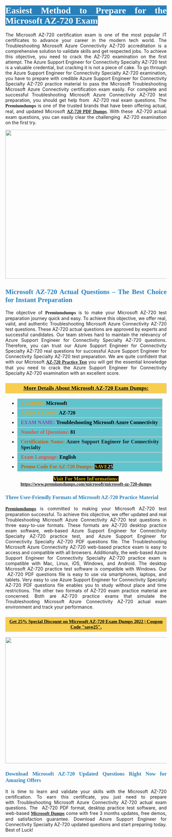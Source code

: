 <h1 style="text-align: justify;"><span style="color:#ffffff;"><span style="font-family:Georgia,serif;"><strong><span style="background-color:#2980b9;">Easiest Method to Prepare for the Microsoft AZ-720 Exam</span></strong></span></span></h1>

<p style="text-align: justify;">The Microsoft AZ-720 certification exam is one of the most popular IT certificates to advance your career in the modern tech world. The Troubleshooting Microsoft Azure Connectivity AZ-720 accreditation is a comprehensive solution to validate skills and get respected jobs. To achieve this objective, you need to crack the AZ-720 examination on the first attempt. The Azure Support Engineer for Connectivity Specialty AZ-720 test is a valuable credential, but cracking it is not a piece of cake. To go through the Azure Support Engineer for Connectivity Specialty AZ-720 examination, you have to prepare with credible Azure Support Engineer for Connectivity Specialty AZ-720 practice material to pass the Microsoft Troubleshooting Microsoft Azure Connectivity certification exam easily. For complete and successful Troubleshooting Microsoft Azure Connectivity AZ-720 test preparation, you should get help from  AZ-720 real exam questions. The <span style="font-size:14px;"><span style="font-family:Georgia,serif;"><strong>Premiumdumps</strong></span></span> is one of the trusted brands that have been offering actual, real, and updated Microsoft <span style="font-family:Georgia,serif;"><strong><a href="https://www.premiumdumps.com/microsoft/microsoft-az-720-dumps">AZ-720 PDF Dumps</a></strong></span>. With these  AZ-720 actual exam questions, you can easily clear the challenging  AZ-720 examination on the first try.</p>

<p style="text-align: center;"><a href="https://www.premiumdumps.com/microsoft/microsoft-az-720-dumps"><img alt="" src="https://i.imgur.com/VJaqCPg.jpeg" style="width: 700px; height: 465px;" /></a></p>

<h2 style="text-align: justify;"><span style="color:#2980b9;"><span style="font-family:Georgia,serif;"><strong>Microsoft AZ-720 Actual Questions – The Best Choice for Instant Preparation</strong></span></span></h2>

<p style="text-align: justify;">The objective of <span style="font-size:14px;"><span style="font-family:Georgia,serif;"><strong>Premiumdumps </strong></span></span>is to make your Microsoft AZ-720 test preparation journey quick and easy. To achieve this objective, we offer real, valid, and authentic Troubleshooting Microsoft Azure Connectivity AZ-720 test questions. These AZ-720 actual questions are approved by experts and successful candidates. Our team strives hard to maintain the relevancy of Azure Support Engineer for Connectivity Specialty AZ-720 questions. Therefore, you can trust our Azure Support Engineer for Connectivity Specialty AZ-720 real questions for successful Azure Support Engineer for Connectivity Specialty AZ-720 test preparation. We are quite confident that with our Microsoft <span style="font-family:Georgia,serif;"><strong><a href="https://www.premiumdumps.com/microsoft/microsoft-az-720-dumps">AZ-720 Practice Test</a></strong></span> you will get the essential knowledge that you need to crack the Azure Support Engineer for Connectivity Specialty AZ-720 examination with an excellent score.</p>

<h3 style="background: #f7ce50; border: 1px solid rgb(204, 204, 204); padding: 5px 10px; text-align: center;"><span style="font-family:Georgia,serif;"><u><u><span style="color:#000000;"><span style="font-size:11pt"><span style="line-height:normal"><b><span style="font-size:13.0pt"><span cambria="">More Details About Microsoft AZ-720 Exam Dumps:</span></span></b></span></span></span></u></u></span></h3>

<ul>
	<li style="margin:0cm 10pt">
	<div style="background:#61c4cd; border: 1px solid rgb(204, 204, 204); padding: 5px 10px; text-align: justify;"><span style="font-family:Georgia,serif;"><span style="font-size:11pt"><span style="line-height:normal"><b><span style="font-size:12.0pt"><span new="" roman="" times=""><span style="color:#f39c12;">VENDOR:</span> <span style="color:#000000;">Microsoft</span></span></span></b></span></span></span></div>
	</li>
	<li style="margin:0cm 10pt">
	<div style="background: #61c4cd; border: 1px solid rgb(204, 204, 204); padding: 5px 10px; text-align: justify;"><span style="font-family:Georgia,serif;"><span style="font-size:11pt"><span style="line-height:normal"><b><span style="font-size:12.0pt"><span new="" roman="" times=""><span style="color:#f39c12;">EXAM CCODE:</span> <span style="color:#000000;">AZ-720</span></span></span></b></span></span></span></div>
	</li>
	<li style="margin:0cm 10pt">
	<div style="background: #61c4cd; border: 1px solid rgb(204, 204, 204); padding: 5px 10px; text-align: justify;"><span style="font-family:Georgia,serif;"><span style="font-size:11pt"><span style="line-height:normal"><b><span style="font-size:12.0pt"><span new="" roman="" times=""><span style="color:#8e44ad;">EXAM NAME:</span> <span style="color:#000000;">Troubleshooting Microsoft Azure Connectivity</span></span></span></b></span></span></span></div>
	</li>
	<li style="margin:0cm 10pt">
	<div style="background: #61c4cd; border: 1px solid rgb(204, 204, 204); padding: 5px 10px;"><span style="font-family:Georgia,serif;"><span style="font-size:11pt"><span style="line-height:normal"><b><span style="font-size:12.0pt"><span new="" roman="" times=""><span style="color:#e74c3c;">Number of Questions:</span><span style="color:#000000;"><span style="color:#f1c40f;"> </span>81</span></span></span></b></span></span></span></div>
	</li>
	<li style="margin:0cm 10pt">
	<div style="background: #61c4cd; border: 1px solid rgb(204, 204, 204); padding: 5px 10px; text-align: justify;"><span style="font-family:Georgia,serif;"><span style="font-size:11pt"><span style="line-height:normal"><b><span style="font-size:12.0pt"><span new="" roman="" times=""><span style="color:#d35400;">Certification Name:</span> Azure Support Engineer for Connectivity Specialty</span></span></b></span></span></span></div>
	</li>
	<li style="margin:0cm 10pt">
	<div style="background: #61c4cd; border: 1px solid rgb(204, 204, 204); padding: 5px 10px; text-align: justify;"><span style="font-family:Georgia,serif;"><span style="font-size:11pt"><span style="line-height:normal"><b><span style="font-size:12.0pt"><span new="" roman="" times=""><span style="color:#e74c3c;">Exam Language:</span> <span style="color:#000000;">English</span></span></span></b></span></span></span></div>
	</li>
	<li style="margin:0cm 10pt">
	<div style="background: #61c4cd; border: 1px solid rgb(204, 204, 204); padding: 5px 10px;"><span style="font-family:Georgia,serif;"><span style="font-size:11pt"><span style="line-height:normal"><b><span style="font-size:12.0pt"><span new="" roman="" times=""><span style="color:#d35400;">Promo Code For AZ-720 Dumps:</span><span style="color:#f1c40f;"> <span style="background-color:#000000;">SAVE</span></span><span style="color:#ffffff;"><span style="background-color:#000000;">25</span></span></span></span></b></span></span></span></div>
	</li>
</ul>

<p style="text-align: center;"><span style="font-family:Georgia,serif;"><strong><span style="font-size:16px;"><span style="color:#f1c40f;"><span style="background-color:#000000;">Visit For More InFormations:</span></span></span> <a href="https://www.premiumdumps.com/microsoft/microsoft-az-720-dumps">https://www.premiumdumps.com/microsoft/microsoft-az-720-dumps</a></strong></span></p>

<h3 style="text-align: justify;"><span style="color:#2980b9;"><span style="font-family:Georgia,serif;"><strong><strong><strong>Three User-Friendly Formats of Microsoft AZ-720 Practice Material </strong></strong></strong></span></span></h3>

<p style="text-align: justify;"><span style="font-size:14px;"><span style="font-family:Georgia,serif;"><strong><a href="https://www.premiumdumps.com/">Premiumdumps</a> </strong></span></span>is committed to making your Microsoft AZ-720 test preparation successful. To achieve this objective, we offer updated and real Troubleshooting Microsoft Azure Connectivity AZ-720 test questions in three easy-to-use formats. These formats are AZ-720 desktop practice exam software, web-based Azure Support Engineer for Connectivity Specialty AZ-720 practice test, and Azure Support Engineer for Connectivity Specialty AZ-720 PDF questions file. The Troubleshooting Microsoft Azure Connectivity AZ-720 web-based practice exam is easy to access and compatible with all browsers. Additionally, the web-based Azure Support Engineer for Connectivity Specialty AZ-720 practice exam is compatible with Mac, Linux, iOS, Windows, and Android. The desktop Microsoft AZ-720 practice test software is compatible with Windows. Our  AZ-720 PDF questions file is easy to use via smartphones, laptops, and tablets. Very easy to use Azure Support Engineer for Connectivity Specialty AZ-720 PDF questions file enables you to study without place and time restrictions. The other two formats of AZ-720 exam practice material are concerned. Both are AZ-720 practice exams that simulate the Troubleshooting Microsoft Azure Connectivity AZ-720 actual exam environment and track your performance.</p>

<h3 style="background: rgb(247, 206, 80); border: 1px solid rgb(204, 204, 204); padding: 5px 10px; text-align: center;"><span style="font-family:Georgia,serif;"><u><span style="color:#000000;"><span style="font-size:11pt;"><span style="line-height:normal;"><b><span cambria="">Get 25% Special Discount on Microsoft AZ-720 Exam Dumps 2022 | Coupon Code "save25".</span></b></span></span></span></u></span></h3>

<p style="text-align: center;"><strong><strong><a href="https://www.premiumdumps.com/microsoft/microsoft-az-720-dumps"><img alt="" src="https://i.imgur.com/2KPb8yb.jpeg" style="width: 700px; height: 394px;" /></a></strong></strong></p>

<h3 style="text-align: justify;"><strong><span style="color:#2980b9;"><span style="font-family:Georgia,serif;"><strong><strong><strong>Download Microsoft AZ-720 Updated Questions Right Now for Amazing Offers</strong></strong></strong></span></span></strong></h3>

<p style="text-align: justify;">It is time to learn and validate your skills with the Microsoft AZ-720 certification. To earn this certificate, you just need to prepare with Troubleshooting Microsoft Azure Connectivity AZ-720 actual exam questions. The  AZ-720 PDF format, desktop practice test software, and web-based <span style="font-family:Georgia,serif;"><strong><a href="https://www.premiumdumps.com/microsoft-exam-dumps">Microsoft Dumps</a></strong></span> come with free 3 months updates, free demos, and satisfaction guarantee. Download Azure Support Engineer for Connectivity Specialty AZ-720 updated questions and start preparing today. Best of Luck!</p>
